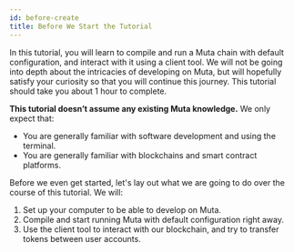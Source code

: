 ```yaml
---
id: before-create
title: Before We Start the Tutorial
---
```


In this tutorial, you will learn to compile and run a Muta chain with default configuration, and interact with it using a client tool. We will not be going into depth about the intricacies of developing on Muta, but will hopefully satisfy your curiosity so that you will continue this journey. This tutorial should take you about 1 hour to complete.

**This tutorial doesn’t assume any existing Muta knowledge.** We only expect that:
* You are generally familiar with software development and using the terminal.
* You are generally familiar with blockchains and smart contract platforms.

Before we even get started, let's lay out what we are going to do over the course of this tutorial. We will:

1. Set up your computer to be able to develop on Muta.
2. Compile and start running Muta with default configuration right away.
3. Use the client tool to interact with our blockchain, and try to transfer tokens between user accounts.




